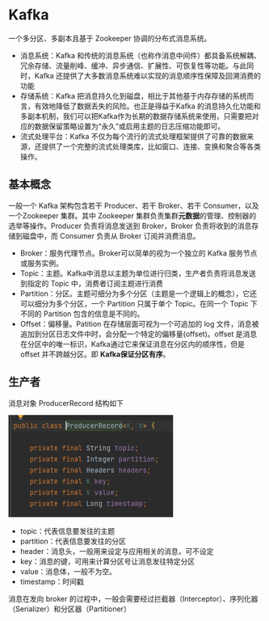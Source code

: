 

# Kafka

一个多分区、多副本且基于 Zookeeper 协调的分布式消息系统。

- 消息系统：Kafka 和传统的消息系统（也称作消息中间件）都具备系统解耦、冗余存储、流量削峰、缓冲、异步通信、扩展性、可恢复性等功能。与此同时，Kafka 还提供了大多数消息系统难以实现的消息顺序性保障及回溯消费的功能
- 存储系统：Kafka 把消息持久化到磁盘，相比于其他基于内存存储的系统而言，有效地降低了数据丢失的风险。也正是得益于Kafka 的消息持久化功能和多副本机制，我们可以把Kafka作为长期的数据存储系统来使用，只需要把对应的数据保留策略设置为“永久”或启用主题的日志压缩功能即可。
- 流式处理平台：Kafka 不仅为每个流行的流式处理框架提供了可靠的数据来源，还提供了一个完整的流式处理类库，比如窗口、连接、变换和聚合等各类操作。



## 基本概念

一般一个 Kafka 架构包含若干 Producer、若干 Broker、若干 Consumer，以及一个Zookeeper 集群。其中 Zookeeper 集群负责集群**元数据**的管理、控制器的选举等操作。Producer 负责将消息发送到 Broker，Broker 负责将收到的消息存储到磁盘中，而 Consumer 负责从 Broker 订阅并消费消息。



- Broker：服务代理节点。Broker可以简单的视为一个独立的 Kafka 服务节点或服务实例。
- Topic：主题。Kafka中消息以主题为单位进行归类，生产者负责将消息发送到指定的 Topic 中，消费者订阅主题进行消费
- Partition：分区。主题可细分为多个分区（主题是一个逻辑上的概念），它还可以细分为多个分区，一个 Partition 只属于单个 Topic。在同一个 Topic 下不同的 Partition 包含的信息是不同的。
- Offset：偏移量。Patition 在存储层面可视为一个可追加的 log 文件，消息被追加到分区日志文件中时，会分配一个特定的偏移量(offset)。offset 是消息在分区中的唯一标识，Kafka通过它来保证消息在分区内的顺序性，但是 offset 并不跨越分区。即 **Kafka保证分区有序**。



## 生产者

消息对象 ProducerRecord 结构如下

![image-20211224183706356](img/image-20211224183706356.png)

- topic：代表信息要发往的主题
- partition：代表信息要发往的分区
- header：消息头，一般用来设定与应用相关的消息，可不设定
- key：消息的键，可用来计算分区号让消息发往特定分区
- value：消息体，一般不为空。
- timestamp：时间戳



消息在发向 broker 的过程中，一般会需要经过拦截器（Interceptor）、序列化器（Serializer）和分区器（Partitioner）